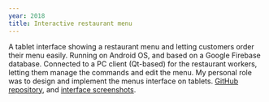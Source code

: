 ```yaml
---
year: 2018
title: Interactive restaurant menu
---
```


A tablet interface showing a restaurant menu and letting customers order their menu easily. Running on Android OS, and based on a Google Firebase database. Connected to a PC client (Qt-based) for the restaurant workers, letting them manage the commands and edit the menu. My personal role was to design and implement the menus interface on tablets. [GitHub repository](https://github.com/BolongZHANG/IGR203_CarteRestau), and [interface screenshots](assets/pdf/igr203-screenshots.pdf).

